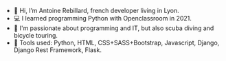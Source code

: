 - 👋 Hi, I’m Antoine Rebillard, french developer living in Lyon.
- 💻 I learned programming Python with Openclassroom in 2021.
- 🚴 I'm passionate about programming and IT, but also scuba diving and bicycle touring.
- 🔧 Tools used: Python, HTML, CSS+SASS+Bootstrap, Javascript, Django, Django Rest Framework, Flask.

